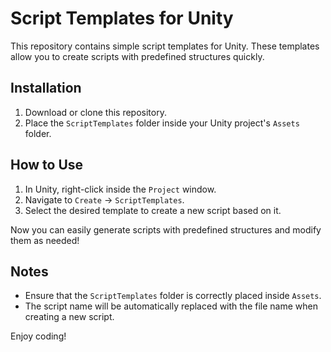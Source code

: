 # Script Templates for Unity

This repository contains simple script templates for Unity. These templates allow you to create scripts with predefined structures quickly.

## Installation

1. Download or clone this repository.
2. Place the `ScriptTemplates` folder inside your Unity project's `Assets` folder.

## How to Use

1. In Unity, right-click inside the `Project` window.
2. Navigate to `Create` -> `ScriptTemplates`.
3. Select the desired template to create a new script based on it.

Now you can easily generate scripts with predefined structures and modify them as needed!

## Notes
- Ensure that the `ScriptTemplates` folder is correctly placed inside `Assets`.
- The script name will be automatically replaced with the file name when creating a new script.

Enjoy coding!

